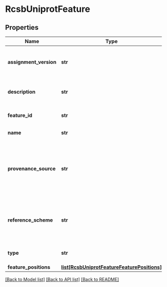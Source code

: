 # RcsbUniprotFeature

## Properties
Name | Type | Description | Notes
------------ | ------------- | ------------- | -------------
**assignment_version** | **str** | Identifies the version of the feature assignment. | [optional] 
**description** | **str** | A description for the feature. | [optional] 
**feature_id** | **str** | An identifier for the feature. | [optional] 
**name** | **str** | A name for the feature. | [optional] 
**provenance_source** | **str** | Code identifying the individual, organization or program that  assigned the feature. | [optional] 
**reference_scheme** | **str** | Code residue coordinate system for the assigned feature. | [optional] 
**type** | **str** | A type or category of the feature. | [optional] 
**feature_positions** | [**list[RcsbUniprotFeatureFeaturePositions]**](RcsbUniprotFeatureFeaturePositions.md) |  | [optional] 

[[Back to Model list]](../README.md#documentation-for-models) [[Back to API list]](../README.md#documentation-for-api-endpoints) [[Back to README]](../README.md)

